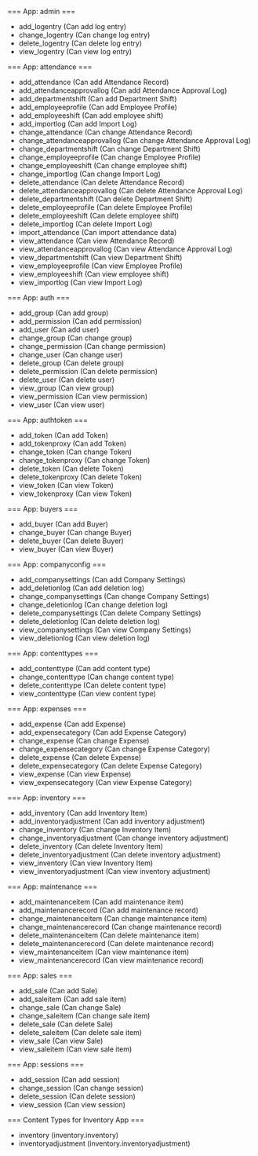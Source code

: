 === App: admin ===
- add_logentry (Can add log entry)
- change_logentry (Can change log entry)
- delete_logentry (Can delete log entry)
- view_logentry (Can view log entry)

=== App: attendance ===
- add_attendance (Can add Attendance Record)
- add_attendanceapprovallog (Can add Attendance Approval Log)
- add_departmentshift (Can add Department Shift)
- add_employeeprofile (Can add Employee Profile)
- add_employeeshift (Can add employee shift)
- add_importlog (Can add Import Log)
- change_attendance (Can change Attendance Record)
- change_attendanceapprovallog (Can change Attendance Approval Log)
- change_departmentshift (Can change Department Shift)
- change_employeeprofile (Can change Employee Profile)
- change_employeeshift (Can change employee shift)
- change_importlog (Can change Import Log)
- delete_attendance (Can delete Attendance Record)
- delete_attendanceapprovallog (Can delete Attendance Approval Log)
- delete_departmentshift (Can delete Department Shift)
- delete_employeeprofile (Can delete Employee Profile)
- delete_employeeshift (Can delete employee shift)
- delete_importlog (Can delete Import Log)
- import_attendance (Can import attendance data)
- view_attendance (Can view Attendance Record)
- view_attendanceapprovallog (Can view Attendance Approval Log)
- view_departmentshift (Can view Department Shift)
- view_employeeprofile (Can view Employee Profile)
- view_employeeshift (Can view employee shift)
- view_importlog (Can view Import Log)

=== App: auth ===
- add_group (Can add group)
- add_permission (Can add permission)
- add_user (Can add user)
- change_group (Can change group)
- change_permission (Can change permission)
- change_user (Can change user)
- delete_group (Can delete group)
- delete_permission (Can delete permission)
- delete_user (Can delete user)
- view_group (Can view group)
- view_permission (Can view permission)
- view_user (Can view user)

=== App: authtoken ===
- add_token (Can add Token)
- add_tokenproxy (Can add Token)
- change_token (Can change Token)
- change_tokenproxy (Can change Token)
- delete_token (Can delete Token)
- delete_tokenproxy (Can delete Token)
- view_token (Can view Token)
- view_tokenproxy (Can view Token)

=== App: buyers ===
- add_buyer (Can add Buyer)
- change_buyer (Can change Buyer)
- delete_buyer (Can delete Buyer)
- view_buyer (Can view Buyer)

=== App: companyconfig ===
- add_companysettings (Can add Company Settings)
- add_deletionlog (Can add deletion log)
- change_companysettings (Can change Company Settings)
- change_deletionlog (Can change deletion log)
- delete_companysettings (Can delete Company Settings)
- delete_deletionlog (Can delete deletion log)
- view_companysettings (Can view Company Settings)
- view_deletionlog (Can view deletion log)

=== App: contenttypes ===
- add_contenttype (Can add content type)
- change_contenttype (Can change content type)
- delete_contenttype (Can delete content type)
- view_contenttype (Can view content type)

=== App: expenses ===
- add_expense (Can add Expense)
- add_expensecategory (Can add Expense Category)
- change_expense (Can change Expense)
- change_expensecategory (Can change Expense Category)
- delete_expense (Can delete Expense)
- delete_expensecategory (Can delete Expense Category)
- view_expense (Can view Expense)
- view_expensecategory (Can view Expense Category)

=== App: inventory ===
- add_inventory (Can add Inventory Item)
- add_inventoryadjustment (Can add inventory adjustment)
- change_inventory (Can change Inventory Item)
- change_inventoryadjustment (Can change inventory adjustment)
- delete_inventory (Can delete Inventory Item)
- delete_inventoryadjustment (Can delete inventory adjustment)
- view_inventory (Can view Inventory Item)
- view_inventoryadjustment (Can view inventory adjustment)

=== App: maintenance ===
- add_maintenanceitem (Can add maintenance item)
- add_maintenancerecord (Can add maintenance record)
- change_maintenanceitem (Can change maintenance item)
- change_maintenancerecord (Can change maintenance record)
- delete_maintenanceitem (Can delete maintenance item)
- delete_maintenancerecord (Can delete maintenance record)
- view_maintenanceitem (Can view maintenance item)
- view_maintenancerecord (Can view maintenance record)

=== App: sales ===
- add_sale (Can add Sale)
- add_saleitem (Can add sale item)
- change_sale (Can change Sale)
- change_saleitem (Can change sale item)
- delete_sale (Can delete Sale)
- delete_saleitem (Can delete sale item)
- view_sale (Can view Sale)
- view_saleitem (Can view sale item)

=== App: sessions ===
- add_session (Can add session)
- change_session (Can change session)
- delete_session (Can delete session)
- view_session (Can view session)

=== Content Types for Inventory App ===
- inventory (inventory.inventory)
- inventoryadjustment (inventory.inventoryadjustment)